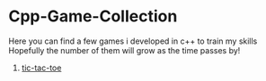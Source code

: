 # Cpp-Game-Collection

Here you can find a few games i developed in c++ to train my skills
Hopefully the number of them will grow as the time passes by!

1. [tic-tac-toe](https://github.com/Eros-Klein/Cpp-Game-Collection/tree/main/Games/tic-tac-toe)

